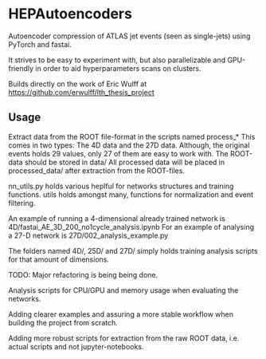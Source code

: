 # HEPAutoencoders
Autoencoder compression of ATLAS jet events (seen as single-jets) using PyTorch and fastai.

It strives to be easy to experiment with, but also parallelizable and GPU-friendly in order to aid hyperparameters scans on clusters.

Builds directly on the work of Eric Wulff at https://github.com/erwulff/lth_thesis_project 

## Usage
Extract data from the ROOT file-format in the scripts named process_*
This comes in two types: The 4D data and the 27D data. Although, the original events holds 29 values, only 27 of them are easy to work with.
The ROOT-data should be stored in data/
All processed data will be placed in processed_data/ after extraction from the ROOT-files.

nn_utils.py holds various heplful for networks structures and training functions.
utils holds amongst many, functions for normalization and event filtering.

An example of running a 4-dimensional already trained network is 4D/fastai_AE_3D_200_no1cycle_analysis.ipynb
For an example of analysing a 27-D network is 27D/002_analysis_example.py

The folders named 4D/, 25D/ and 27D/ simply holds training analysis scripts for that amount of dimensions. 

TODO:
Major refactoring is being being done. 

Analysis scripts for CPU/GPU and memory usage when evaluating the networks. 

Adding clearer examples and assuring a more stable workflow when building the project from scratch.

Adding more robust scripts for extraction from the raw ROOT data, i.e. actual scripts and not jupyter-notebooks.
